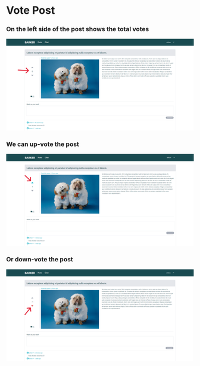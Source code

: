 # Vote Post

### On the left side of the post shows the total votes
<img src="../images/vote-post/vote-post-1.png" alt="vote-post-1">

### We can up-vote the post
<img src="../images/vote-post/vote-post-2.png" alt="vote-post-2">

### Or down-vote the post
<img src="../images/vote-post/vote-post-3.png" alt="vote-post-3">




